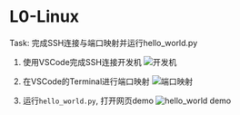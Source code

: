 # L0-Linux
Task: 完成SSH连接与端口映射并运行hello_world.py

1. 使用VSCode完成SSH连接开发机
![开发机](https://github.com/user-attachments/assets/7843d1aa-4048-4872-b675-2d76bf8208de)

2. 在VSCode的Terminal进行端口映射
![端口映射](https://github.com/user-attachments/assets/049f8aa6-ad4f-4aa8-9673-040b22345417)

3. 运行`hello_world.py`, 打开网页demo
![hello_world demo](https://github.com/user-attachments/assets/e67cc2e6-9e0d-4fbb-ace3-7fa6a9d940c0)
